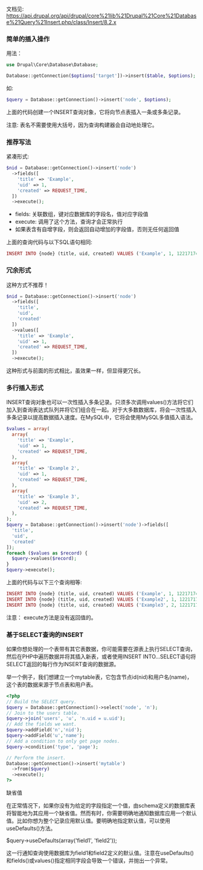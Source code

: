 文档见: https://api.drupal.org/api/drupal/core%21lib%21Drupal%21Core%21Database%21Query%21Insert.php/class/Insert/8.2.x
### 简单的插入操作

用法：
```php
use Drupal\Core\Database\Database;

Database::getConnection($options['target'])->insert($table, $options);
```

如:

```php
$query = Database::getConnection()->insert('node', $options);
```

上面的代码创建一个INSERT查询对象，它将向节点表插入一条或多条记录。

注意: 表名不需要使用大括号，因为查询构建器会自动地处理它。


### 推荐写法

 
紧凑形式:

```php
$nid = Database::getConnection()->insert('node')
  ->fields([
    'title' => 'Example',
    'uid' => 1,
    'created' => REQUEST_TIME,
  ])
  ->execute();
```

* fields: 关联数组，键对应数据库的字段名，值对应字段值
* execute: 调用了这个方法，查询才会正常执行
* 如果表含有自增字段，则会返回自动增加的字段值，否则无任何返回值

上面的查询代码与以下SQL语句相同:

```php
INSERT INTO {node} (title, uid, created) VALUES ('Example', 1, 1221717405);
```

### 冗余形式
这种方式不推荐！
```php
$nid = Database::getConnection()->insert('node')
  ->fields([
    'title',
    'uid', 
    'created'
  ])
  ->values([
    'title' => 'Example',
    'uid' => 1,
    'created' => REQUEST_TIME,
  ])
  ->execute();
```  

这种形式与前面的形式相比，虽效果一样，但显得更冗长。

 
### 多行插入形式

INSERT查询对象也可以一次性插入多条记录。只须多次调用values()方法将它们加入到查询表达式队列并将它们组合在一起。对于大多数数据库，将会一次性插入多条记录以提高数据插入速度。在MySQL中，它将会使用MySQL多值插入语法。

```php
$values = array(
  array(
    'title' => 'Example',
    'uid' => 1,
    'created' => REQUEST_TIME,
  ),
  array(
    'title' => 'Example 2',
    'uid' => 1,
    'created' => REQUEST_TIME,
  ),
  array(
    'title' => 'Example 3',
    'uid' => 2,
    'created' => REQUEST_TIME,
  ),
);
$query = Database::getConnection()->insert('node')->fields([
  'title', 
  'uid', 
  'created'
]);
foreach ($values as $record) {
  $query->values($record);
}
$query->execute();
```

上面的代码与以下三个查询相等:

```php
INSERT INTO {node} (title, uid, created) VALUES ('Example', 1, 1221717405);
INSERT INTO {node} (title, uid, created) VALUES ('Example2', 1, 1221717405);
INSERT INTO {node} (title, uid, created) VALUES ('Example3', 2, 1221717405);
```

注意： execute方法是没有返回值的。
 
### 基于SELECT查询的INSERT

如果你想处理的一个表带有其它表数据，你可能需要在源表上执行SELECT查询，然后在PHP中遍历数据并将其插入新表，或者使用INSERT INTO...SELECT语句将SELECT返回的每行作为INSERT查询的数据源。

举一个例子，我们想建立一个mytable表，它包含节点id(nid)和用户名(name)，这个表的数据来源于节点表和用户表。

```php
<?php
// Build the SELECT query.
$query = Database::getConnection()->select('node', 'n');
// Join to the users table.
$query->join('users', 'u', 'n.uid = u.uid');
// Add the fields we want.
$query->addField('n','nid');
$query->addField('u','name');
// Add a condition to only get page nodes.
$query->condition('type', 'page');

// Perform the insert.
Database::getConnection()->insert('mytable')
  ->from($query)
  ->execute();
?>
```

 
缺省值

在正常情况下，如果你没有为给定的字段指定一个值，由schema定义的数据库表将智能地为其应用一个缺省值。然而有时，你需要明确地通知数据库应用一个默认值。比如你想为整个记录应用默认值。要明确地指定默认值，可以使用useDefaults()方法。

$query->useDefaults(array('field1', 'field2'));

这一行通知查询使用数据库为field1和field2定义的默认值。注意在useDefaults()和fields()或values()指定相同字段会导致一个错误，并抛出一个异常。

